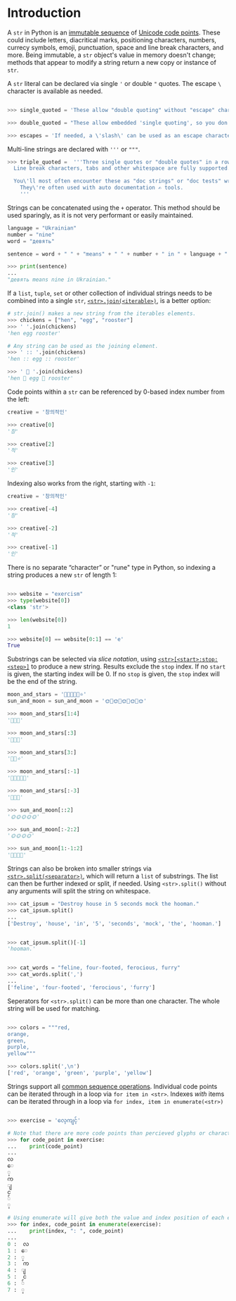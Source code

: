 # Introduction

A `str` in Python is an [immutable sequence][text sequence] of [Unicode code points][unicode code points].
These could include letters, diacritical marks, positioning characters, numbers, currecy symbols, emoji, punctuation, space and line break characters, and more.
Being immutable, a `str` object's value in memory doesn't change; methods that appear to modify a string return a new copy or instance of `str`.

A `str` literal can be declared via single `'` or double `"` quotes. The escape `\` character is available as needed.

```python

>>> single_quoted = 'These allow "double quoting" without "escape" characters.'

>>> double_quoted = "These allow embedded 'single quoting', so you don't have to use an 'escape' character".

>>> escapes = 'If needed, a \'slash\' can be used as an escape character within a string when switching quote styles won\'t work.'
```

Multi-line strings are declared with `'''` or `"""`.

```python
>>> triple_quoted =  '''Three single quotes or "double quotes" in a row allow for multi-line string literals.
  Line break characters, tabs and other whitespace are fully supported.

  You\'ll most often encounter these as "doc strings" or "doc tests" written just below the first line of a function or class definition.
    They\'re often used with auto documentation ✍ tools.
    '''
```

Strings can be concatenated using the `+` operator.
This method should be used sparingly, as it is not very performant or easily maintained.

```python
language = "Ukrainian"
number = "nine"
word = "девять"

sentence = word + " " + "means" + " " + number + " in " + language + "."

>>> print(sentence)
...
"девять means nine in Ukrainian."
```

If a `list`, `tuple`, `set` or other collection of individual strings needs to be combined into a single `str`, [`<str>.join(<iterable>)`][str-join], is a better option:

```python
# str.join() makes a new string from the iterables elements.
>>> chickens = ["hen", "egg", "rooster"]
>>> ' '.join(chickens)
'hen egg rooster'

# Any string can be used as the joining element.
>>> ' :: '.join(chickens)
'hen :: egg :: rooster'

>>> ' 🌿 '.join(chickens)
'hen 🌿 egg 🌿 rooster'
```

Code points within a `str` can be referenced by 0-based index number from the left:

```python
creative = '창의적인'

>>> creative[0]
'창'

>>> creative[2]
'적'

>>> creative[3]
'인'
```

Indexing also works from the right, starting with `-1`:

```python
creative = '창의적인'

>>> creative[-4]
'창'

>>> creative[-2]
'적'

>>> creative[-1]
'인'

```

There is no separate “character” or "rune" type in Python, so indexing a string produces a new `str` of length 1:

```python

>>> website = "exercism"
>>> type(website[0])
<class 'str'>

>>> len(website[0])
1

>>> website[0] == website[0:1] == 'e'
True
```

Substrings can be selected via _slice notation_, using [`<str>[<start>:stop:<step>]`][common sequence operations] to produce a new string.
Results exclude the `stop` index.
If no `start` is given, the starting index will be 0.
If no `stop` is given, the `stop` index will be the end of the string.

```python
moon_and_stars = '🌟🌟🌙🌟🌟⭐'
sun_and_moon = sun_and_moon = '🌞🌙🌞🌙🌞🌙🌞🌙🌞'

>>> moon_and_stars[1:4]
'🌟🌙🌟'

>>> moon_and_stars[:3]
'🌟🌟🌙'

>>> moon_and_stars[3:]
'🌟🌟⭐'

>>> moon_and_stars[:-1]
'🌟🌟🌙🌟🌟'

>>> moon_and_stars[:-3]
'🌟🌟🌙'

>>> sun_and_moon[::2]
'🌞🌞🌞🌞🌞'

>>> sun_and_moon[:-2:2]
'🌞🌞🌞🌞'

>>> sun_and_moon[1:-1:2]
'🌙🌙🌙🌙'
```

Strings can also be broken into smaller strings via [`<str>.split(<separator>)`][str-split], which will return a `list` of substrings.
The list can then be further indexed or split, if needed.
Using `<str>.split()` without any arguments will split the string on whitespace.

```python
>>> cat_ipsum = "Destroy house in 5 seconds mock the hooman."
>>> cat_ipsum.split()
...
['Destroy', 'house', 'in', '5', 'seconds', 'mock', 'the', 'hooman.']


>>> cat_ipsum.split()[-1]
'hooman.'


>>> cat_words = "feline, four-footed, ferocious, furry"
>>> cat_words.split(',')
...
['feline', 'four-footed', 'ferocious', 'furry']
```

Seperators for `<str>.split()` can be more than one character. The whole string will be used for matching.

```python

>>> colors = """red,
orange,
green,
purple,
yellow"""

>>> colors.split(',\n')
['red', 'orange', 'green', 'purple', 'yellow']
```

Strings support all [common sequence operations][common sequence operations].
Individual code points can be iterated through in a loop via `for item in <str>`.
Indexes _with_ items can be iterated through in a loop via `for index, item in enumerate(<str>)`

```python

>>> exercise = 'လေ့ကျင့်'

# Note that there are more code points than percieved glyphs or characters
>>> for code_point in exercise:
...    print(code_point)
...
လ
ေ
့
က
ျ
င
်
့

# Using enumerate will give both the value and index position of each element.
>>> for index, code_point in enumerate(exercise):
...    print(index, ": ", code_point)
...
0 :  လ
1 :  ေ
2 :  ့
3 :  က
4 :  ျ
5 :  င
6 :  ်
7 :  ့
```

[text sequence]: https://docs.python.org/3/library/stdtypes.html#text-sequence-type-str
[unicode code points]: https://stackoverflow.com/questions/27331819/whats-the-difference-between-a-character-a-code-point-a-glyph-and-a-grapheme
[common sequence operations]: https://docs.python.org/3/library/stdtypes.html#common-sequence-operations
[str-split]: https://docs.python.org/3/library/stdtypes.html#str.split
[str-join]: https://docs.python.org/3/library/stdtypes.html#str.join
[str-constructor]: https://docs.python.org/3/library/stdtypes.html#str
